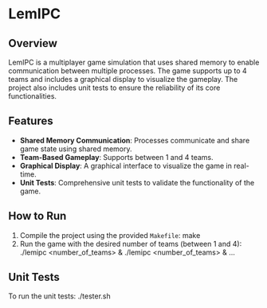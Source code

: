 # LemIPC

## Overview
LemIPC is a multiplayer game simulation that uses shared memory to enable communication between multiple processes. The game supports up to 4 teams and includes a graphical display to visualize the gameplay. The project also includes unit tests to ensure the reliability of its core functionalities.

## Features
- **Shared Memory Communication**: Processes communicate and share game state using shared memory.
- **Team-Based Gameplay**: Supports between 1 and 4 teams.
- **Graphical Display**: A graphical interface to visualize the game in real-time.
- **Unit Tests**: Comprehensive unit tests to validate the functionality of the game.

## How to Run
1. Compile the project using the provided `Makefile`:
   make
2. Run the game with the desired number of teams (between 1 and 4):
    ./lemipc <number_of_teams> & ./lemipc <number_of_teams> & ...

## Unit Tests
To run the unit tests:
    ./tester.sh